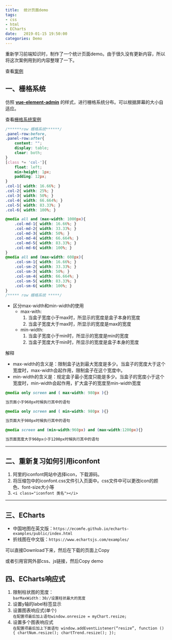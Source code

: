 ```yaml
---
title:  统计页面demo
tags:
- css
- html
- ECharts
date:   2019-01-15 19:50:00
categories: Demo
---
```


重新学习前端知识时，制作了一个统计页面demo。由于很久没有更新内容，所以将这次案例用到的内容整理了一下。  

查看<a href="https://hangforfreedom.github.io/some-cases/geekschain/statistics/index.html">案例</a>

## 一、栅格系统

仿照 <a href="https://panjiachen.github.io/vue-element-admin/#/dashboard">**vue-element-admin**</a> 的样式，进行栅格系统分布。可以根据屏幕的大小自适应。  
  
查看<a href="https://hangforfreedom.github.io/some-cases/gridsys/index.html">栅格系统案例</a>  

```css
/******row 栅格系统******/
.panel-row:before,
.panel-row:after{
    content: "";
    display: table;
    clear: both;
}
[class *= 'col-']{
    float: left;
    min-height: 1px;
    padding: 12px;
}
.col-1{ width: 16.66%; }
.col-2{ width: 25%; }
.col-3{ width: 50%; }
.col-4{ width: 66.664%; }
.col-5{ width: 83.33%; }
.col-6{ width: 100%; }

@media all and (max-width: 1000px){
    .col-md-1{ width: 16.66%; }
    .col-md-2{ width: 33.33%; }
    .col-md-3{ width: 50%; }
    .col-md-4{ width: 66.664%; }
    .col-md-5{ width: 83.33%; }
    .col-md-6{ width: 100%; }
}
@media all and (max-width: 608px){
    .col-sm-1{ width: 16.66%; }
    .col-sm-2{ width: 33.33%; }
    .col-sm-3{ width: 50%; }
    .col-sm-4{ width: 66.664%; }
    .col-sm-5{ width: 83.33%; }
    .col-sm-6{ width: 100%; }
}
/***** row 栅格系统 *****/
```

* 区分max-width和min-width的使用
    * max-with:
        1. 当盒子宽度小于max时，所显示的宽度是盒子本身的宽度
        2. 当盒子宽度大于max时，所显示的宽度是max的宽度
    * min-width:
        1. 当盒子宽度小于min时，所显示的宽度是min的宽度
        2. 当盒子宽度大于min时，所显示的宽度是盒子本身的宽度

解释

* max-width的含义是：限制盒子达到最大宽度是多少。当盒子的宽度大于这个宽度时，max-width会起作用，限制盒子在这个宽度中。
* min-width的含义是：规定盒子最小宽度只能是多少。当盒子的宽度小于这个宽度时，min-width会起作用，扩大盒子的宽度至min-width宽度  

```css
@media only screen and ( max-width: 980px ){}

当页面小于960px时候执行其中的语句
```
```css
@media only screen and ( min-width: 980px ){}

当页面大于980px时候执行其中的语句
```
```css
@media screen and (min-width:960px) and (max-width:1200px){}

当页面宽度大于960px小于1200px时候执行其中的语句
```

---------------------
## 二、重新复习如何引用iconfont

1. 阿里的iconfont网站中选择icon，下载源码。
2. 将压缩包中的iconfont.css文件引入页面中。css文件中可以更改icon的颜色、font-size大小等
3. ```<i class="iconfont 类名"></i>```

--------------------
## 三、ECharts

* 中国地图在英文版：```https://ecomfe.github.io/echarts-examples/public/index.html```
* 折线图在中文版：```https://www.echartsjs.com/examples/```

可以直接Download下来，然后在下载的页面上Copy  
  
或者引用官网外部css、js链接，然后Copy demo

## 四、ECharts响应式

1. 限制柱状图的宽度：  
```barMaxWidth：30//设置柱状最大的宽度```
2. 设置y轴的label标签显示  
3. 设置图表响应式(单个)  
```在配置项最后加上语句window.onresize = myChart.resize;```
4. 设置多个图表响应式  
```在配置项最后加上下面语句 window.addEventListener(“resize”, function () { chartNum.resize(); chartTrend.resize(); });```